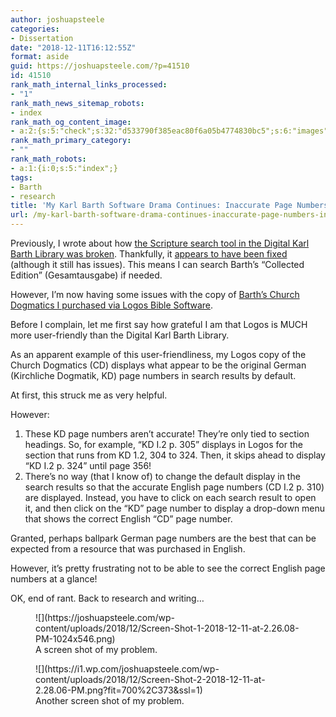 ```yaml
---
author: joshuapsteele
categories:
- Dissertation
date: "2018-12-11T16:12:55Z"
format: aside
guid: https://joshuapsteele.com/?p=41510
id: 41510
rank_math_internal_links_processed:
- "1"
rank_math_news_sitemap_robots:
- index
rank_math_og_content_image:
- a:2:{s:5:"check";s:32:"d533790f385eac80f6a05b4774830bc5";s:6:"images";a:1:{i:0;i:41512;}}
rank_math_primary_category:
- ""
rank_math_robots:
- a:1:{i:0;s:5:"index";}
tags:
- Barth
- research
title: 'My Karl Barth Software Drama Continues: Inaccurate Page Numbers in Logos'
url: /my-karl-barth-software-drama-continues-inaccurate-page-numbers-in-logos/
---
```


Previously, I wrote about how [the Scripture search tool in the Digital Karl Barth Library was broken](https://joshuapsteele.com/whats-gone-wrong-with-the-digital-karl-barth-library/). Thankfully, it [appears to have been fixed](https://joshuapsteele.com/update-you-can-now-search-for-bible-citations-in-the-digital-karl-barth-library-again/) (although it still has issues). This means I can search Barth’s “Collected Edition” (Gesamtausgabe) if needed.

However, I’m now having some issues with the copy of [Barth’s Church Dogmatics I purchased via Logos Bible Software](https://www.logos.com/product/5758/barths-church-dogmatics).

Before I complain, let me first say how grateful I am that Logos is MUCH more user-friendly than the Digital Karl Barth Library.

As an apparent example of this user-friendliness, my Logos copy of the Church Dogmatics (CD) displays what appear to be the original German (Kirchliche Dogmatik, KD) page numbers in search results by default.

At first, this struck me as very helpful.

However:

1. These KD page numbers aren’t accurate! They’re only tied to section headings. So, for example, “KD I.2 p. 305” displays in Logos for the section that runs from KD 1.2, 304 to 324. Then, it skips ahead to display “KD I.2 p. 324” until page 356!
2. There’s no way (that I know of) to change the default display in the search results so that the accurate English page numbers (CD I.2 p. 310) are displayed. Instead, you have to click on each search result to open it, and then click on the “KD” page number to display a drop-down menu that shows the correct English “CD” page number.

Granted, perhaps ballpark German page numbers are the best that can be expected from a resource that was purchased in English.

However, it’s pretty frustrating not to be able to see the correct English page numbers at a glance!

OK, end of rant. Back to research and writing…

<figure class="wp-block-image">![](https://joshuapsteele.com/wp-content/uploads/2018/12/Screen-Shot-1-2018-12-11-at-2.26.08-PM-1024x546.png)<figcaption>A screen shot of my problem.</figcaption></figure><figure class="wp-block-image">![](https://i1.wp.com/joshuapsteele.com/wp-content/uploads/2018/12/Screen-Shot-2-2018-12-11-at-2.28.06-PM.png?fit=700%2C373&ssl=1)<figcaption>Another screen shot of my problem.</figcaption></figure>